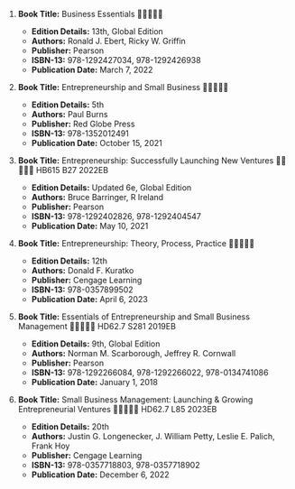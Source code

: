 1. **Book Title:** Business Essentials 🚨🚨🚨🚨🚨
   - **Edition Details:** 13th, Global Edition
   - **Authors:** Ronald J. Ebert, Ricky W. Griffin
   - **Publisher:** Pearson
   - **ISBN-13:** 978-1292427034, 978-1292426938
   - **Publication Date:** March 7, 2022

2. **Book Title:** Entrepreneurship and Small Business 🚨🚨🚨🚨🚨
   - **Edition Details:** 5th
   - **Authors:** Paul Burns 
   - **Publisher:** Red Globe Press
   - **ISBN-13:** 978-1352012491
   - **Publication Date:** October 15, 2021

3. **Book Title:** Entrepreneurship: Successfully Launching New Ventures 🚨🚨🚨🚨🚨 HB615 B27 2022EB
   - **Edition Details:** Updated 6e, Global Edition
   - **Authors:** Bruce Barringer, R Ireland
   - **Publisher:** Pearson
   - **ISBN-13:** 978-1292402826, 978-1292404547
   - **Publication Date:** May 10, 2021

4. **Book Title:** Entrepreneurship: Theory, Process, Practice 🚨🚨🚨🚨🚨
   - **Edition Details:** 12th
   - **Authors:** Donald F. Kuratko 
   - **Publisher:** Cengage Learning
   - **ISBN-13:** 978-0357899502
   - **Publication Date:** April 6, 2023

5. **Book Title:** Essentials of Entrepreneurship and Small Business Management 🚨🚨🚨🚨🚨 HD62.7 S281 2019EB
   - **Edition Details:** 9th, Global Edition 
   - **Authors:** Norman M. Scarborough, Jeffrey R. Cornwall
   - **Publisher:** Pearson
   - **ISBN-13:** 978-1292266084, 978-1292266022, 978-0134741086
   - **Publication Date:** January 1, 2018

6. **Book Title:** Small Business Management: Launching & Growing Entrepreneurial Ventures 🚨🚨🚨🚨🚨 HD62.7 L85 2023EB
   - **Edition Details:** 20th
   - **Authors:** Justin G. Longenecker, J. William Petty, Leslie E. Palich, Frank Hoy 
   - **Publisher:** Cengage Learning
   - **ISBN-13:** 978-0357718803, 978-0357718902
   - **Publication Date:** December 6, 2022
